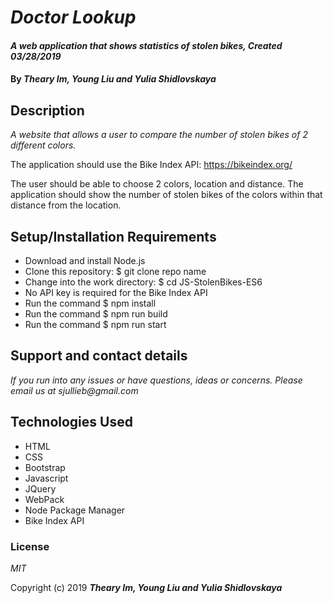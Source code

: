 # _Doctor Lookup_

#### _A web application that shows statistics of stolen bikes, Created 03/28/2019_

#### By _**Theary Im, Young Liu and Yulia Shidlovskaya**_

## Description

_A website that allows a user to compare the number of stolen bikes of 2 different colors._

The application should use the Bike Index API: https://bikeindex.org/

The user should be able to choose 2 colors, location and distance. The application should show the number of stolen bikes of the colors within that distance from the location.

## Setup/Installation Requirements

* Download and install Node.js
* Clone this repository: $ git clone repo name
* Change into the work directory: $ cd JS-StolenBikes-ES6
* No API key is required for the Bike Index API
* Run the command $ npm install
* Run the command $ npm run build
* Run the command $ npm run start

## Support and contact details

_If you run into any issues or have questions, ideas or concerns. Please email us at sjullieb@gmail.com_

## Technologies Used

* HTML
* CSS
* Bootstrap
* Javascript
* JQuery
* WebPack
* Node Package Manager
* Bike Index API

### License

*MIT*

Copyright (c) 2019 **_Theary Im, Young Liu and Yulia Shidlovskaya_**
